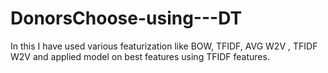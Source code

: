 # DonorsChoose-using---DT
In this I have used various featurization like BOW, TFIDF, AVG W2V , TFIDF W2V and applied model on best features using TFIDF features.
